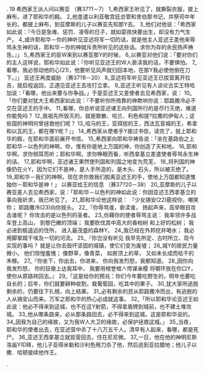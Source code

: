 . 19 
希西家王派人问以赛亚 
（赛37?1－7） 
1_希西家王听见了，就撕裂衣服，披上麻布，进了耶和华的殿。 2_他差遣以利亚敬宫廷总管和舍伯那书记，并祭司中年长的，都披上麻布，到亚摩斯的儿子以赛亚先知那Y去。 3_他们对他说：「希西家如此说：『今日是急难、惩罚、凌辱的日子，就如婴孩快要出生，却没有力气生产。 4_或许耶和华－你的神听见亚述将军一切的话，就是他主人亚述王差他来辱骂永生神的话，耶和华－你的神就斥责所听见的这些话。求你为存的余民扬声祷告。』」 5_希西家王的臣W来到以赛亚那Y的时候， 6_以赛亚对他们说：「要对你们的主人这样说，耶和华如此说：『你听见亚述王的W人亵渎我的话，不要惧怕。 7_看哪，我必惊动他的心(21)，他要听见风声就归回本地，在那Y我必使他倒在刀下。』」 
亚述王再度威胁 
（赛37?8－20） 
8_亚述将军听见亚述王已拔营离开拉吉，就启程返回，正遇见亚述王去攻打立拿。 9_亚述王听见有人谈论古实王特哈加说：「看哪，他出来要与你争战。」于是亚述王又差使者去见希西家，说： 10_「你们要对犹大王希西家如此说：『不要听你所倚靠的神欺哄你说：耶路撒冷必不交在亚述王的手中。 11_看哪，你总听说亚述诸王向列国所行的是尽行灭绝，难道你能免吗？ 12_我祖先所毁灭的，就是歌散、哈兰、利色和提?拉撒的伊甸人；这些国的神明何曾拯救他们呢？ 13_哈马的王，亚珥拔的王，西法瓦音城的王，希拿和以瓦的王，都在哪Y呢？』」 
14_希西家从使者手Y接过书信，读完了，就上耶和华的殿，在耶和华面前展开书信。 15_希西家向耶和华祷告说：「坐在基路伯之上耶和华－以色列的神啊，你，惟有你是地上万国的神，你创造了天和地。 16_耶和华啊，求你侧耳而听；耶和华啊，求你睁眼而看，听西拿基立差遣使者辱骂永生神的话。 17_耶和华啊，亚述诸王果然使列国和列国之地变为荒芜， 18_将列国的神像扔在火Y，因为它们不是神，是人手所造的，是木头、石头，所以被灭绝了。 19_耶和华－我们的神啊，现在求你救我们脱离亚述王的手，使地上万国都知道惟独你－耶和华是神！」 
以赛亚给王的信息 
（赛37?20－38） 
20_亚摩斯的儿子以赛亚差人去见希西家，说：「耶和华－以色列的神如此说：你因亚述王西拿基立的事向我祈求，我已听见了。 21_耶和华论他这样说： 
『少女锡安(22)藐视你，嘲笑你； 
耶路撒冷(23)向你摇头。 
22_『你辱骂谁，亵渎谁， 
扬起声来，高举眼目攻击谁呢？ 
你攻击的是以色列的圣者。 
23_你藉你的使者辱骂主说： 
我率领许多战车登上高山， 
到黎巴嫩的顶端； 
我要砍伐其中高大的香柏树 
和上好的松树； 
我必进到极遥远的住所， 
进入最茂盛的森林Y。 
24_我已经在外邦挖井喝水； 
我必用脚掌踏干埃及一切的河流。 
25_『你岂没有听见 
我早先所定、古时所立、现今实现的事吗？ 
就是让你去毁坏坚固的城镇，使它们变为废墟； 
26_城Y的居民力量微小， 
他们惊惶羞愧； 
像野草，像青菜， 
如房顶上的草， 
又如未长成而枯干的禾稼。 
27_『你坐下，你出去，你进来， 
你向我发烈怒，我都知道。 
28_因你向我发烈怒， 
你的狂傲上达我耳中， 
我要用棺誉棺∧愕谋亲樱 
将嚼环放在你口Y， 
使你从原路转回去。』 
29_「这是给你的预兆：你们今年要吃野生的，明年也要吃自长的；后年，你们就要耕种收割，栽葡萄园，吃其中的果子。 30_犹大家所逃脱剩余的，仍要往下扎根，向上结果。 31_必有剩余的民从耶路撒冷而出，有逃脱的人从锡安山而来。万军之耶和华的热心必成就这事。 
32_「所以耶和华论亚述王如此说：他必不得来到这城，也不在这Y射箭，不得拿盾牌到城前，也不建土堆攻城。 33_他从哪条路来，必从那条路回去，必不得来到这城。这是耶和华说的。 34_因我为自己的缘故，又为我W人大卫的缘故，必保护拯救这城。」 
35_当夜，耶和华的使者出去，在亚述营中杀了十八万五千人。清早有人起来，看哪，都是死尸。 36_亚述王西拿基立就拔营回去，住在尼尼微。 37_一日，他在他的神明尼斯洛庙Y叩拜，他儿子亚得米勒和沙利色用刀杀了他，然后逃到亚拉腊地；他儿子以撒．哈顿接续他作王。 

.